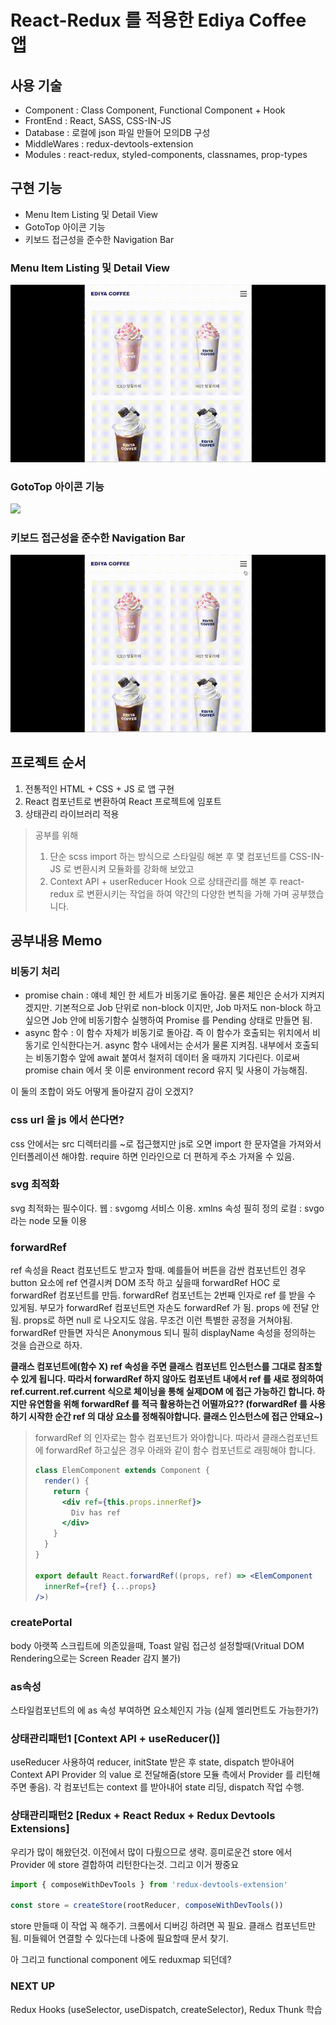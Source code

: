 # React-Redux 를 적용한 Ediya Coffee 앱

## 사용 기술
- Component : Class Component, Functional Component + Hook
- FrontEnd : React, SASS, CSS-IN-JS
- Database : 로컬에 json 파일 만들어 모의DB 구성
- MiddleWares : redux-devtools-extension
- Modules : react-redux, styled-components, classnames, prop-types

## 구현 기능
- Menu Item Listing 및 Detail View
- GotoTop 아이콘 기능
- 키보드 접근성을 준수한 Navigation Bar

### Menu Item Listing 및 Detail View
![](https://github.com/LimEunSeop/assets/blob/master/images/react-redux-ediyaapp/EdiyaApp-item-상세보기.gif?raw=true)

### GotoTop 아이콘 기능
![](https://github.com/LimEunSeop/assets/blob/master/images/react-redux-ediyaapp/EdiyaApp-GotoTop-기능.gif?raw=true)

### 키보드 접근성을 준수한 Navigation Bar
![](https://github.com/LimEunSeop/assets/blob/master/images/react-redux-ediyaapp/EdiyaApp-Navigation-키보드-접근성-준수.gif?raw=true)

## 프로젝트 순서
1. 전통적인 HTML + CSS + JS 로 앱 구현
2. React 컴포넌트로 변환하여 React 프로젝트에 임포트
3. 상태관리 라이브러리 적용

> 공부를 위해
> 1. 단순 scss import 하는 방식으로 스타일링 해본 후 몇 컴포넌트를 CSS-IN-JS 로 변환시켜 모듈화를 강화해 보았고
> 2. Context API + userReducer Hook 으로 상태관리를 해본 후 react-redux 로 변환시키는 작업을 하여
> 약간의 다양한 변칙을 가해 가며 공부했습니다.

## 공부내용 Memo
### 비동기 처리
- promise chain : 얘네 체인 한 세트가 비동기로 돌아감. 물론 체인은 순서가 지켜지겠지만. 기본적으로 Job 단위로 non-block 이지만, Job 마저도 non-block 하고싶으면 Job 안에 비동기함수 실행하여 Promise 를 Pending 상태로 만들면 됨.
- async 함수 : 이 함수 자체가 비동기로 돌아감. 즉 이 함수가 호출되는 위치에서 비동기로 인식한다는거. async 함수 내에서는 순서가 물론 지켜짐. 내부에서 호출되는 비동기함수 앞에 await 붙여서 철저히 데이터 올 때까지 기다린다. 이로써 promise chain 에서 못 이룬 environment record 유지 및 사용이 가능해짐.

이 둘의 조합이 와도 어떻게 돌아갈지 감이 오겠지?

### css url 을 js 에서 쓴다면?
css 안에서는 src 디렉터리를 ~로 접근했지만 js로 오면 import 한 문자열을 가져와서 인터폴레이션 해야함. require 하면 인라인으로 더 편하게 주소 가져올 수 있음.

### svg 최적화
svg 최적화는 필수이다.
웹 :  svgomg 서비스 이용. xmlns 속성 필히 정의
로컬 : svgo 라는 node 모듈 이용

### forwardRef
ref 속성을 React 컴포넌트도 받고자 할때. 예를들어 버튼을 감싼 컴포넌트인 경우 button 요소에 ref 연결시켜 DOM 조작 하고 싶을때 forwardRef HOC 로  forwardRef 컴포넌트를 만듬. forwardRef 컴포넌트는 2번째 인자로 ref 를 받을 수 있게됨. 부모가 forwardRef 컴포넌트면 자손도 forwardRef 가 됨. props 에 전달 안됨. props로 하면 null 로 나오지도 않음. 무조건 이런 특별한 공정을 거쳐야됨. forwardRef 만들면 자식은 Anonymous 되니 필히 displayName 속성을 정의하는 것을 습관으로 하자.

**클래스 컴포넌트에(함수 X) ref 속성을 주면 클래스 컴포넌트 인스턴스를 그대로 참조할 수 있게 됩니다. 따라서 forwardRef 하지 않아도 컴포넌트 내에서 ref 를 새로 정의하여 ref.current.ref.current 식으로 체이닝을 통해 실제DOM 에 접근 가능하긴 합니다. 하지만 유연함을 위해 forwardRef 를 적극 활용하는건 어떨까요?? (forwardRef 를 사용하기 시작한 순간 ref 의 대상 요소를 정해줘야합니다. 클래스 인스턴스에 접근 안돼요~)**

> forwardRef 의 인자로는 함수 컴포넌트가 와야합니다. 따라서 클래스컴포넌트에 forwardRef 하고싶은 경우 아래와 같이 함수 컴포넌트로 래핑해야 합니다.
> ```jsx
> class ElemComponent extends Component {
>   render() {
>     return {
>       <div ref={this.props.innerRef}>
>         Div has ref
>       </div>
>     }
>   }
> }
>
> export default React.forwardRef((props, ref) => <ElemComponent
>   innerRef={ref} {...props}
> />)
> ```

### createPortal
body 아랫쪽 스크립트에 의존있을때, Toast 알림 접근성 설정할때(Vritual DOM Rendering으로는 Screen Reader 감지 불가)

### as속성 
스타일컴포넌트의 에 as 속성 부여하면 요소체인지 가능 (실제 엘리먼트도 가능한가?)

### 상태관리패턴1 [Context API + useReducer()]
useReducer 사용하여 reducer, initState 받은 후 state, dispatch 받아내어 Context API Provider 의 value 로 전달해줌(store 모듈 측에서 Provider 를 리턴해주면 좋음). 각 컴포넌트는 context 를 받아내어 state 리딩, dispatch 작업 수행.

### 상태관리패턴2 [Redux + React Redux + Redux Devtools Extensions]
우리가 많이 해왔던것. 이전에서 많이 다뤘으므로 생략. 흥미로운건 store 에서 Provider 에 store 결합하여 리턴한다는것. 그리고 이거 짱중요
```jsx
import { composeWithDevTools } from 'redux-devtools-extension'

const store = createStore(rootReducer, composeWithDevTools()) 
```
store 만들때 이 작업 꼭 해주기. 크롬에서 디버깅 하려면 꼭 필요. 클래스 컴포넌트만 됨. 미들웨어 연결할 수 있다는데 나중에 필요할때 문서 찾기.

아 그리고 functional component 에도 reduxmap 되던데? 

### NEXT UP
Redux Hooks (useSelector, useDispatch, createSelector), Redux Thunk 학습